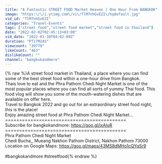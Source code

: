 ```yaml
---
title: "A Fantastic STREET FOOD Market Heaven | One Hour From BANGKOK"
image: "https:\/\/i.ytimg.com\/vi\/TlM7nhGvEZI\/hqdefault.jpg"
vid_id: "TlM7nhGvEZI"
categories: "Travel-Events"
tags: ["street food","street food market","street food in thailand"]
date: "2022-02-02T02:45:13+03:00"
vid_date: "2022-01-30T04:02:09Z"
duration: "PT17M24S"
viewcount: "39770"
likeCount: "463"
dislikeCount: ""
channel: "bangkokandmore"
---
```

{% raw %}A street food market in Thailand, a place where you can find some of the best street food within a one-hour drive from Bangkok.<br />Thais love to eat and the Phra Pathom Chedi Night Market is one of the most popular places where you can find all sorts of yummy Thai food. This food vlog will show you some of the mouth-watering dishes that are available on offer here.<br />Travel to Bangkok 2022 and go out for an extraordinary street food night, this is the place!<br />Enjoy amazing street food at Phra Pathom Chedi Night Market...<br />===========================================<br />Subscribe for bangkokandmore: <a rel="nofollow" target="blank" href="https://goo.gl/ixAIuR">https://goo.gl/ixAIuR</a><br />===========================================<br />Phra Pathom Chedi Night Market<br />Chedi Bucha,, Mueang Nakhon Pathom District, Nakhon Pathom 73000<br />Location on Google Maps: <a rel="nofollow" target="blank" href="https://goo.gl/maps/43MS8dMHo1cQYqSr9">https://goo.gl/maps/43MS8dMHo1cQYqSr9</a><br /><br />#bangkokandmore #streetfood{% endraw %}
